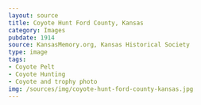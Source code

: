 ```yaml
---
layout: source
title: Coyote Hunt Ford County, Kansas
category: Images
pubdate: 1914
source: KansasMemory.org, Kansas Historical Society 
type: image
tags: 
- Coyote Pelt
- Coyote Hunting
- Coyote and trophy photo
img: /sources/img/coyote-hunt-ford-county-kansas.jpg
---
```

